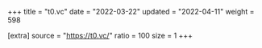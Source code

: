 +++
title = "t0.vc"
date = "2022-03-22"
updated = "2022-04-11"
weight = 598

[extra]
source = "https://t0.vc/"
ratio = 100
size = 1
+++
